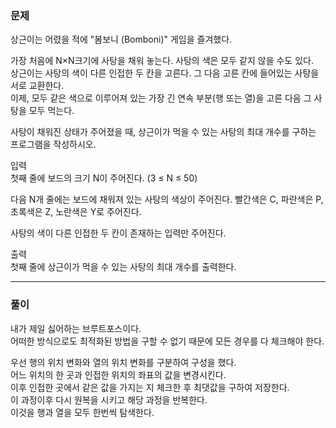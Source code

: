 ### 문제
상근이는 어렸을 적에 "봄보니 (Bomboni)" 게임을 즐겨했다.   

가장 처음에 N×N크기에 사탕을 채워 놓는다. 사탕의 색은 모두 같지 않을 수도 있다.   
상근이는 사탕의 색이 다른 인접한 두 칸을 고른다. 그 다음 고른 칸에 들어있는 사탕을 서로 교환한다.    
이제, 모두 같은 색으로 이루어져 있는 가장 긴 연속 부분(행 또는 열)을 고른 다음 그 사탕을 모두 먹는다.   

사탕이 채워진 상태가 주어졌을 때, 상근이가 먹을 수 있는 사탕의 최대 개수를 구하는 프로그램을 작성하시오.   

입력   
첫째 줄에 보드의 크기 N이 주어진다. (3 ≤ N ≤ 50)   

다음 N개 줄에는 보드에 채워져 있는 사탕의 색상이 주어진다. 빨간색은 C, 파란색은 P, 초록색은 Z, 노란색은 Y로 주어진다.   

사탕의 색이 다른 인접한 두 칸이 존재하는 입력만 주어진다.

출력   
첫째 줄에 상근이가 먹을 수 있는 사탕의 최대 개수를 출력한다.

---
### 풀이

내가 제일 싫어하는 브루트포스이다.   
어떠한 방식으로도 최적화된 방법을 구할 수 없기 때문에 모든 경우를 다 체크해야 한다.

우선 행의 위치 변화와 열의 위치 변화를 구분하여 구성을 했다.    
어느 위치의 한 곳과 인접한 위치의 좌표의 값을 변경시킨다.    
이후 인접한 곳에서 같은 값을 가지는 지 체크한 후 최댓값을 구하여 저장한다.   
이 과정이후 다시 원복을 시키고 해당 과정을 반복한다.   
이것을 행과 열을 모두 한번씩 탐색한다.   
